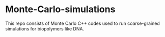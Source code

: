 # Monte-Carlo-simulations
This repo consists of Monte Carlo C++ codes used to run coarse-grained simulations for biopolymers like DNA. 
